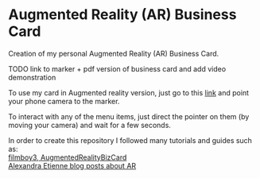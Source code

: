 # Augmented Reality (AR) Business Card

Creation of my personal Augmented Reality (AR) Business Card.  <br>

TODO link to marker + pdf version of business card and add video demonstration <br>

To use my card in Augmented reality version, just go to this 
[link](https://pierpaolo28.github.io/Projects/ARCard/arcard.html) and point your phone camera to the marker. <br> 

To interact with any of the menu items, just direct the pointer on them (by moving your camera) and wait for a few seconds. <br>

In order to create this repository I followed many tutorials and guides such as: <br>
[filmboy3, AugmentedRealityBizCard](https://github.com/filmboy3/AugmentedRealityBizCard) <br>
[Alexandra Etienne blog posts about AR](https://medium.com/@AndraConnect)
